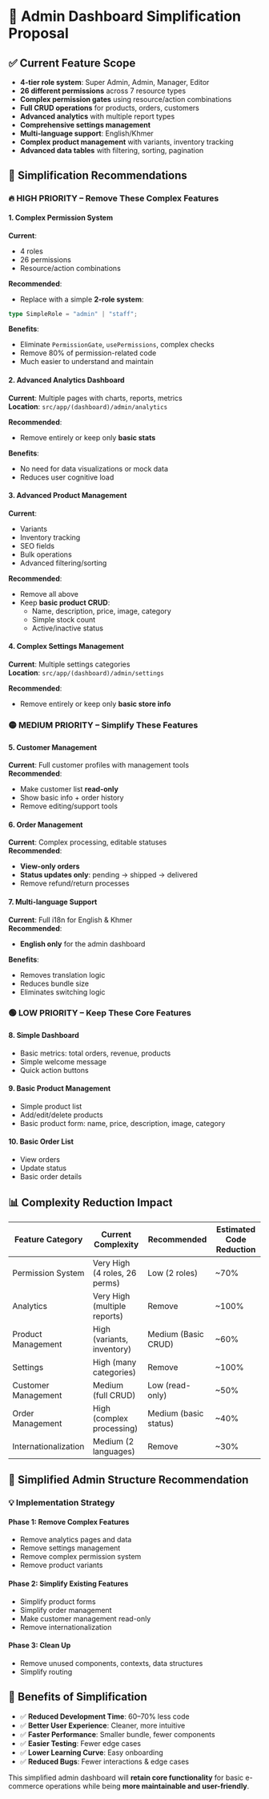 # 🧠 Admin Dashboard Simplification Proposal

## ✅ Current Feature Scope

- **4-tier role system**: Super Admin, Admin, Manager, Editor
- **26 different permissions** across 7 resource types
- **Complex permission gates** using resource/action combinations
- **Full CRUD operations** for products, orders, customers
- **Advanced analytics** with multiple report types
- **Comprehensive settings management**
- **Multi-language support**: English/Khmer
- **Complex product management** with variants, inventory tracking
- **Advanced data tables** with filtering, sorting, pagination

## 🎯 Simplification Recommendations

### 🔥 HIGH PRIORITY – Remove These Complex Features

#### 1. Complex Permission System

**Current**:

- 4 roles
- 26 permissions
- Resource/action combinations

**Recommended**:

- Replace with a simple **2-role system**:

```ts
type SimpleRole = "admin" | "staff";
```

**Benefits**:

- Eliminate `PermissionGate`, `usePermissions`, complex checks
- Remove 80% of permission-related code
- Much easier to understand and maintain

#### 2. Advanced Analytics Dashboard

**Current**: Multiple pages with charts, reports, metrics  
**Location**: `src/app/(dashboard)/admin/analytics`

**Recommended**:

- Remove entirely or keep only **basic stats**

**Benefits**:

- No need for data visualizations or mock data
- Reduces user cognitive load

#### 3. Advanced Product Management

**Current**:

- Variants
- Inventory tracking
- SEO fields
- Bulk operations
- Advanced filtering/sorting

**Recommended**:

- Remove all above
- Keep **basic product CRUD**:
  - Name, description, price, image, category
  - Simple stock count
  - Active/inactive status

#### 4. Complex Settings Management

**Current**: Multiple settings categories  
**Location**: `src/app/(dashboard)/admin/settings`

**Recommended**:

- Remove entirely or keep only **basic store info**

### 🟡 MEDIUM PRIORITY – Simplify These Features

#### 5. Customer Management

**Current**: Full customer profiles with management tools  
**Recommended**:

- Make customer list **read-only**
- Show basic info + order history
- Remove editing/support tools

#### 6. Order Management

**Current**: Complex processing, editable statuses  
**Recommended**:

- **View-only orders**
- **Status updates only**: pending → shipped → delivered
- Remove refund/return processes

#### 7. Multi-language Support

**Current**: Full i18n for English & Khmer  
**Recommended**:

- **English only** for the admin dashboard

**Benefits**:

- Removes translation logic
- Reduces bundle size
- Eliminates switching logic

### 🟢 LOW PRIORITY – Keep These Core Features

#### 8. Simple Dashboard

- Basic metrics: total orders, revenue, products
- Simple welcome message
- Quick action buttons

#### 9. Basic Product Management

- Simple product list
- Add/edit/delete products
- Basic product form: name, price, description, image, category

#### 10. Basic Order List

- View orders
- Update status
- Basic order details

## 📊 Complexity Reduction Impact

| Feature Category     | Current Complexity            | Recommended           | Estimated Code Reduction |
| -------------------- | ----------------------------- | --------------------- | ------------------------ |
| Permission System    | Very High (4 roles, 26 perms) | Low (2 roles)         | ~70%                     |
| Analytics            | Very High (multiple reports)  | Remove                | ~100%                    |
| Product Management   | High (variants, inventory)    | Medium (Basic CRUD)   | ~60%                     |
| Settings             | High (many categories)        | Remove                | ~100%                    |
| Customer Management  | Medium (full CRUD)            | Low (read-only)       | ~50%                     |
| Order Management     | High (complex processing)     | Medium (basic status) | ~40%                     |
| Internationalization | Medium (2 languages)          | Remove                | ~30%                     |

## 🧱 Simplified Admin Structure Recommendation

### 💡 Implementation Strategy

#### Phase 1: Remove Complex Features

- Remove analytics pages and data
- Remove settings management
- Remove complex permission system
- Remove product variants

#### Phase 2: Simplify Existing Features

- Simplify product forms
- Simplify order management
- Make customer management read-only
- Remove internationalization

#### Phase 3: Clean Up

- Remove unused components, contexts, data structures
- Simplify routing

## 🎉 Benefits of Simplification

- ✅ **Reduced Development Time**: 60–70% less code
- ✅ **Better User Experience**: Cleaner, more intuitive
- ✅ **Faster Performance**: Smaller bundle, fewer components
- ✅ **Easier Testing**: Fewer edge cases
- ✅ **Lower Learning Curve**: Easy onboarding
- ✅ **Reduced Bugs**: Fewer interactions & edge cases

This simplified admin dashboard will **retain core functionality** for basic e-commerce operations while being **more maintainable and user-friendly**.
